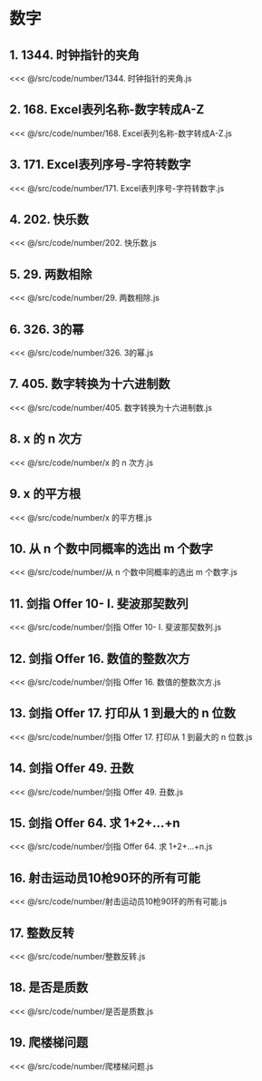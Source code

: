 # 数字

## 1. 1344. 时钟指针的夹角

<<< @/src/code/number/1344. 时钟指针的夹角.js

## 2. 168. Excel表列名称-数字转成A-Z

<<< @/src/code/number/168. Excel表列名称-数字转成A-Z.js

## 3. 171. Excel表列序号-字符转数字

<<< @/src/code/number/171. Excel表列序号-字符转数字.js

## 4. 202. 快乐数

<<< @/src/code/number/202. 快乐数.js

## 5. 29. 两数相除

<<< @/src/code/number/29. 两数相除.js

## 6. 326. 3的幂

<<< @/src/code/number/326. 3的幂.js

## 7. 405. 数字转换为十六进制数

<<< @/src/code/number/405. 数字转换为十六进制数.js

## 8. x 的 n 次方

<<< @/src/code/number/x 的 n 次方.js

## 9. x 的平方根

<<< @/src/code/number/x 的平方根.js

## 10. 从 n 个数中同概率的选出 m 个数字

<<< @/src/code/number/从 n 个数中同概率的选出 m 个数字.js

## 11. 剑指 Offer 10- I. 斐波那契数列

<<< @/src/code/number/剑指 Offer 10- I. 斐波那契数列.js

## 12. 剑指 Offer 16. 数值的整数次方

<<< @/src/code/number/剑指 Offer 16. 数值的整数次方.js

## 13. 剑指 Offer 17. 打印从 1 到最大的 n 位数

<<< @/src/code/number/剑指 Offer 17. 打印从 1 到最大的 n 位数.js

## 14. 剑指 Offer 49. 丑数

<<< @/src/code/number/剑指 Offer 49. 丑数.js

## 15. 剑指 Offer 64. 求 1+2+…+n

<<< @/src/code/number/剑指 Offer 64. 求 1+2+…+n.js

## 16. 射击运动员10枪90环的所有可能

<<< @/src/code/number/射击运动员10枪90环的所有可能.js

## 17. 整数反转

<<< @/src/code/number/整数反转.js

## 18. 是否是质数

<<< @/src/code/number/是否是质数.js

## 19. 爬楼梯问题

<<< @/src/code/number/爬楼梯问题.js